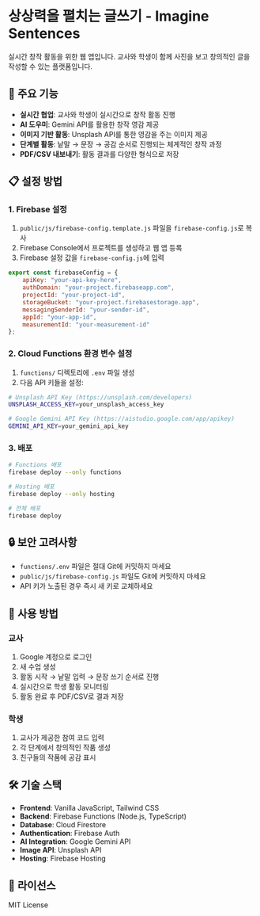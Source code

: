 # 상상력을 펼치는 글쓰기 - Imagine Sentences

실시간 창작 활동을 위한 웹 앱입니다. 교사와 학생이 함께 사진을 보고 창의적인 글을 작성할 수 있는 플랫폼입니다.

## 🚀 주요 기능

- **실시간 협업**: 교사와 학생이 실시간으로 창작 활동 진행
- **AI 도우미**: Gemini API를 활용한 창작 영감 제공
- **이미지 기반 활동**: Unsplash API를 통한 영감을 주는 이미지 제공
- **단계별 활동**: 낱말 → 문장 → 공감 순서로 진행되는 체계적인 창작 과정
- **PDF/CSV 내보내기**: 활동 결과를 다양한 형식으로 저장

## 📋 설정 방법

### 1. Firebase 설정

1. `public/js/firebase-config.template.js` 파일을 `firebase-config.js`로 복사
2. Firebase Console에서 프로젝트를 생성하고 웹 앱 등록
3. Firebase 설정 값을 `firebase-config.js`에 입력

```javascript
export const firebaseConfig = {
    apiKey: "your-api-key-here",
    authDomain: "your-project.firebaseapp.com",
    projectId: "your-project-id",
    storageBucket: "your-project.firebasestorage.app",
    messagingSenderId: "your-sender-id",
    appId: "your-app-id",
    measurementId: "your-measurement-id"
};
```

### 2. Cloud Functions 환경 변수 설정

1. `functions/` 디렉토리에 `.env` 파일 생성
2. 다음 API 키들을 설정:

```bash
# Unsplash API Key (https://unsplash.com/developers)
UNSPLASH_ACCESS_KEY=your_unsplash_access_key

# Google Gemini API Key (https://aistudio.google.com/app/apikey)
GEMINI_API_KEY=your_gemini_api_key
```

### 3. 배포

```bash
# Functions 배포
firebase deploy --only functions

# Hosting 배포
firebase deploy --only hosting

# 전체 배포
firebase deploy
```

## 🔒 보안 고려사항

- `functions/.env` 파일은 절대 Git에 커밋하지 마세요
- `public/js/firebase-config.js` 파일도 Git에 커밋하지 마세요
- API 키가 노출된 경우 즉시 새 키로 교체하세요

## 🎯 사용 방법

### 교사
1. Google 계정으로 로그인
2. 새 수업 생성
3. 활동 시작 → 낱말 입력 → 문장 쓰기 순서로 진행
4. 실시간으로 학생 활동 모니터링
5. 활동 완료 후 PDF/CSV로 결과 저장

### 학생
1. 교사가 제공한 참여 코드 입력
2. 각 단계에서 창의적인 작품 생성
3. 친구들의 작품에 공감 표시

## 🛠 기술 스택

- **Frontend**: Vanilla JavaScript, Tailwind CSS
- **Backend**: Firebase Functions (Node.js, TypeScript)
- **Database**: Cloud Firestore
- **Authentication**: Firebase Auth
- **AI Integration**: Google Gemini API
- **Image API**: Unsplash API
- **Hosting**: Firebase Hosting

## 📝 라이선스

MIT License

